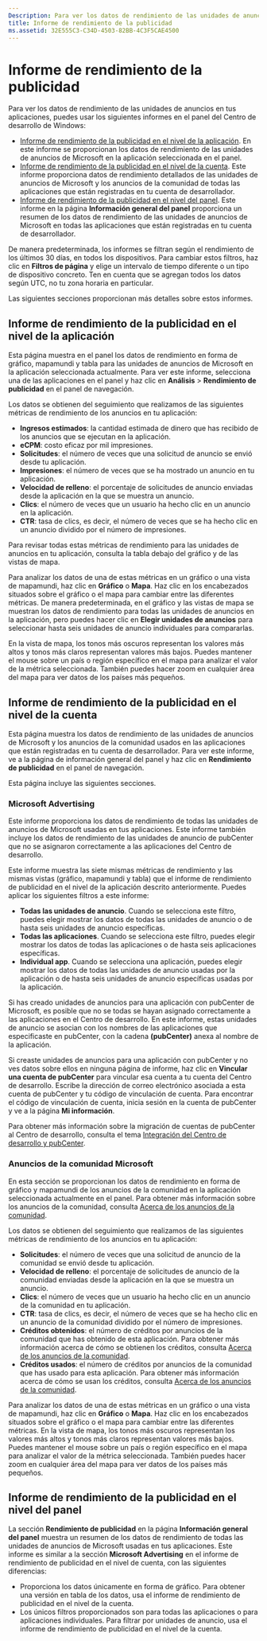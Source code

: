 ```yaml
---
Description: Para ver los datos de rendimiento de las unidades de anuncio en tus aplicaciones, usa los informes de rendimiento de la publicidad de nivel de aplicación y de nivel de cuenta en el panel del Centro de desarrollo de Windows.
title: Informe de rendimiento de la publicidad
ms.assetid: 32E555C3-C34D-4503-82BB-4C3F5CAE4500
---
```


# Informe de rendimiento de la publicidad


Para ver los datos de rendimiento de las unidades de anuncios en tus aplicaciones, puedes usar los siguientes informes en el panel del Centro de desarrollo de Windows:

-   [Informe de rendimiento de la publicidad en el nivel de la aplicación](advertising-performance-report.md#app-level-advertising-performance-report). En este informe se proporcionan los datos de rendimiento de las unidades de anuncios de Microsoft en la aplicación seleccionada en el panel.
-   [Informe de rendimiento de la publicidad en el nivel de la cuenta](advertising-performance-report.md#account-level-advertising-performance-report). Este informe proporciona datos de rendimiento detallados de las unidades de anuncios de Microsoft y los anuncios de la comunidad de todas las aplicaciones que están registradas en tu cuenta de desarrollador.
-   [Informe de rendimiento de la publicidad en el nivel del panel](advertising-performance-report.md#dashboard-level-advertising-performance-report). Este informe en la página **Información general del panel** proporciona un resumen de los datos de rendimiento de las unidades de anuncios de Microsoft en todas las aplicaciones que están registradas en tu cuenta de desarrollador.

De manera predeterminada, los informes se filtran según el rendimiento de los últimos 30 días, en todos los dispositivos. Para cambiar estos filtros, haz clic en **Filtros de página** y elige un intervalo de tiempo diferente o un tipo de dispositivo concreto. Ten en cuenta que se agregan todos los datos según UTC, no tu zona horaria en particular.

Las siguientes secciones proporcionan más detalles sobre estos informes.

## Informe de rendimiento de la publicidad en el nivel de la aplicación

Esta página muestra en el panel los datos de rendimiento en forma de gráfico, mapamundi y tabla para las unidades de anuncios de Microsoft en la aplicación seleccionada actualmente. Para ver este informe, selecciona una de las aplicaciones en el panel y haz clic en **Análisis** &gt; **Rendimiento de publicidad** en el panel de navegación.

Los datos se obtienen del seguimiento que realizamos de las siguientes métricas de rendimiento de los anuncios en tu aplicación:

-   **Ingresos estimados**: la cantidad estimada de dinero que has recibido de los anuncios que se ejecutan en la aplicación.
-   **eCPM**: costo eficaz por mil impresiones.
-   **Solicitudes**: el número de veces que una solicitud de anuncio se envió desde tu aplicación.
-   **Impresiones**: el número de veces que se ha mostrado un anuncio en tu aplicación.
-   **Velocidad de relleno**: el porcentaje de solicitudes de anuncio enviadas desde la aplicación en la que se muestra un anuncio.
-   **Clics**: el número de veces que un usuario ha hecho clic en un anuncio en la aplicación.
-   **CTR**: tasa de clics, es decir, el número de veces que se ha hecho clic en un anuncio dividido por el número de impresiones.

Para revisar todas estas métricas de rendimiento para las unidades de anuncios en tu aplicación, consulta la tabla debajo del gráfico y de las vistas de mapa.

Para analizar los datos de una de estas métricas en un gráfico o una vista de mapamundi, haz clic en **Gráfico** o **Mapa**. Haz clic en los encabezados situados sobre el gráfico o el mapa para cambiar entre las diferentes métricas. De manera predeterminada, en el gráfico y las vistas de mapa se muestran los datos de rendimiento para todas las unidades de anuncios en la aplicación, pero puedes hacer clic en **Elegir unidades de anuncios** para seleccionar hasta seis unidades de anuncio individuales para compararlas.

En la vista de mapa, los tonos más oscuros representan los valores más altos y tonos más claros representan valores más bajos. Puedes mantener el mouse sobre un país o región específico en el mapa para analizar el valor de la métrica seleccionada. También puedes hacer zoom en cualquier área del mapa para ver datos de los países más pequeños.

## Informe de rendimiento de la publicidad en el nivel de la cuenta

Esta página muestra los datos de rendimiento de las unidades de anuncios de Microsoft y los anuncios de la comunidad usados en las aplicaciones que están registradas en tu cuenta de desarrollador. Para ver este informe, ve a la página de información general del panel y haz clic en **Rendimiento de publicidad** en el panel de navegación.

Esta página incluye las siguientes secciones.

### Microsoft Advertising

Este informe proporciona los datos de rendimiento de todas las unidades de anuncios de Microsoft usadas en tus aplicaciones. Este informe también incluye los datos de rendimiento de las unidades de anuncio de pubCenter que no se asignaron correctamente a las aplicaciones del Centro de desarrollo.

Este informe muestra las siete mismas métricas de rendimiento y las mismas vistas (gráfico, mapamundi y tabla) que el informe de rendimiento de publicidad en el nivel de la aplicación descrito anteriormente. Puedes aplicar los siguientes filtros a este informe:

-   **Todas las unidades de anuncio**. Cuando se selecciona este filtro, puedes elegir mostrar los datos de todas las unidades de anuncio o de hasta seis unidades de anuncio específicas.
-   **Todas las aplicaciones**. Cuando se selecciona este filtro, puedes elegir mostrar los datos de todas las aplicaciones o de hasta seis aplicaciones específicas.
-   **Individual app**. Cuando se selecciona una aplicación, puedes elegir mostrar los datos de todas las unidades de anuncio usadas por la aplicación o de hasta seis unidades de anuncio específicas usadas por la aplicación.

Si has creado unidades de anuncios para una aplicación con pubCenter de Microsoft, es posible que no se todas se hayan asignado correctamente a las aplicaciones en el Centro de desarrollo. En este informe, estas unidades de anuncio se asocian con los nombres de las aplicaciones que especificaste en pubCenter, con la cadena **(pubCenter)** anexa al nombre de la aplicación.

Si creaste unidades de anuncios para una aplicación con pubCenter y no ves datos sobre ellos en ninguna página de informe, haz clic en **Vincular una cuenta de pubCenter** para vincular esa cuenta a tu cuenta del Centro de desarrollo. Escribe la dirección de correo electrónico asociada a esta cuenta de pubCenter y tu código de vinculación de cuenta. Para encontrar el código de vinculación de cuenta, inicia sesión en la cuenta de pubCenter y ve a la página **Mi información**.

Para obtener más información sobre la migración de cuentas de pubCenter al Centro de desarrollo, consulta el tema [Integración del Centro de desarrollo y pubCenter](pubcenter-dev-center-integration.md).

### Anuncios de la comunidad Microsoft

En esta sección se proporcionan los datos de rendimiento en forma de gráfico y mapamundi de los anuncios de la comunidad en la aplicación seleccionada actualmente en el panel. Para obtener más información sobre los anuncios de la comunidad, consulta [Acerca de los anuncios de la comunidad](about-community-ads.md).

Los datos se obtienen del seguimiento que realizamos de las siguientes métricas de rendimiento de los anuncios en tu aplicación:

-   **Solicitudes**: el número de veces que una solicitud de anuncio de la comunidad se envió desde tu aplicación.
-   **Velocidad de relleno**: el porcentaje de solicitudes de anuncio de la comunidad enviadas desde la aplicación en la que se muestra un anuncio.
-   **Clics**: el número de veces que un usuario ha hecho clic en un anuncio de la comunidad en tu aplicación.
-   **CTR**: tasa de clics, es decir, el número de veces que se ha hecho clic en un anuncio de la comunidad dividido por el número de impresiones.
-   **Créditos obtenidos**: el número de créditos por anuncios de la comunidad que has obtenido de esta aplicación. Para obtener más información acerca de cómo se obtienen los créditos, consulta [Acerca de los anuncios de la comunidad](about-community-ads.md).
-   **Créditos usados**: el número de créditos por anuncios de la comunidad que has usado para esta aplicación. Para obtener más información acerca de cómo se usan los créditos, consulta [Acerca de los anuncios de la comunidad](about-community-ads.md).

Para analizar los datos de una de estas métricas en un gráfico o una vista de mapamundi, haz clic en **Gráfico** o **Mapa**. Haz clic en los encabezados situados sobre el gráfico o el mapa para cambiar entre las diferentes métricas. En la vista de mapa, los tonos más oscuros representan los valores más altos y tonos más claros representan valores más bajos. Puedes mantener el mouse sobre un país o región específico en el mapa para analizar el valor de la métrica seleccionada. También puedes hacer zoom en cualquier área del mapa para ver datos de los países más pequeños.

## Informe de rendimiento de la publicidad en el nivel del panel

La sección **Rendimiento de publicidad** en la página **Información general del panel** muestra un resumen de los datos de rendimiento de todas las unidades de anuncios de Microsoft usadas en tus aplicaciones. Este informe es similar a la sección **Microsoft Advertising** en el informe de rendimiento de publicidad en el nivel de cuenta, con las siguientes diferencias:

-   Proporciona los datos únicamente en forma de gráfico. Para obtener una versión en tabla de los datos, usa el informe de rendimiento de publicidad en el nivel de la cuenta.
-   Los únicos filtros proporcionados son para todas las aplicaciones o para aplicaciones individuales. Para filtrar por unidades de anuncio, usa el informe de rendimiento de publicidad en el nivel de la cuenta.


 

 


<!--HONumber=Mar16_HO5-->



